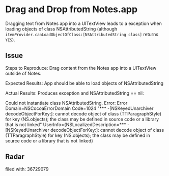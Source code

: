 # Drag and Drop from Notes.app

Dragging text from Notes app into a UITextView leads to a exception when loading objects of class NSAttributedString (although `itemProvider.canLoadObjectOfClass:[NSAttributedString class]` returns `YES`). 

## Issue

Steps to Reproduce:
Drag content from the Notes app into a UITextView outside of Notes.

Expected Results:
App should be able to load objects of NSAttributedString

Actual Results:
Produces exception and NSAttributedString == nil:

Could not instantiate class NSAttributedString. Error: Error Domain=NSCocoaErrorDomain Code=1024 "*** -[NSKeyedUnarchiver decodeObjectForKey:]: cannot decode object of class (TTParagraphStyle) for key (NS.objects); the class may be defined in source code or a library that is not linked" UserInfo={NSLocalizedDescription=*** -[NSKeyedUnarchiver decodeObjectForKey:]: cannot decode object of class (TTParagraphStyle) for key (NS.objects); the class may be defined in source code or a library that is not linked}

## Radar

filed with: 36729079
